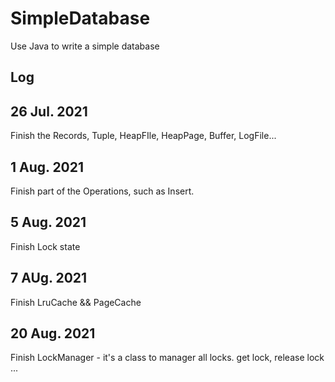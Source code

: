 # SimpleDatabase
Use Java to write a simple database


## Log


## 26 Jul. 2021
Finish the Records, Tuple, HeapFIle, HeapPage, Buffer, LogFile...

## 1 Aug. 2021
Finish part of the Operations, such as Insert.

## 5 Aug. 2021

Finish Lock state 

## 7 AUg. 2021

Finish LruCache && PageCache

## 20 Aug. 2021
Finish LockManager - it's a class to manager all locks. get lock, release lock ...